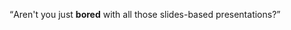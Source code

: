 <!--
{
	"title": "파일 구조",
	"group": 1,
	"order": 4
}
-->

<q>Aren't you just <b>bored</b> with all those slides-based presentations?</q>